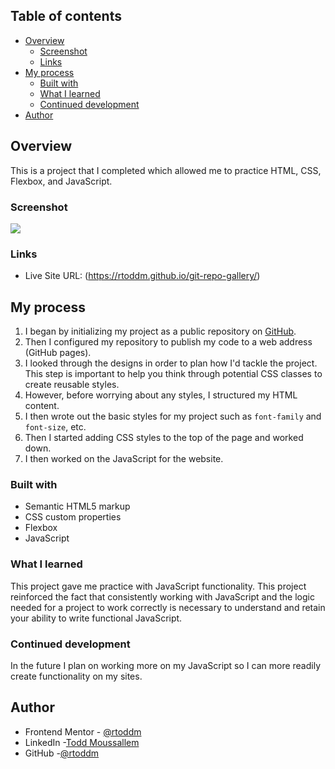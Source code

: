 ## Table of contents

- [Overview](#overview)
  - [Screenshot](#screenshot)
  - [Links](#links)
- [My process](#my-process)
  - [Built with](#built-with)
  - [What I learned](#what-i-learned)
  - [Continued development](#continued-development)
- [Author](#author)

## Overview

This is a project that I completed which allowed me to practice HTML, CSS, Flexbox, and JavaScript.

### Screenshot

![](/images/GitHub_Repo_Gallery_Screenshot.jpg)

### Links

- Live Site URL: (https://rtoddm.github.io/git-repo-gallery/)

## My process

1. I began by initializing my project as a public repository on [GitHub](https://github.com/rtoddm/git-repo-gallery).
2. Then I configured my repository to publish my code to a web address (GitHub pages).
3. I looked through the designs in order to plan how I'd tackle the project. This step is important to help you think through potential CSS classes to create reusable styles.
4. However, before worrying about any styles, I structured my HTML content.
5. I then wrote out the basic styles for my project such as `font-family` and `font-size`, etc.
6. Then I started adding CSS styles to the top of the page and worked down.
7. I then worked on the JavaScript for the website.

### Built with

- Semantic HTML5 markup
- CSS custom properties
- Flexbox
- JavaScript

### What I learned

This project gave me practice with JavaScript functionality. This project reinforced the fact that consistently working with JavaScript and the logic needed for a project to work correctly is necessary to understand and retain your ability to write functional JavaScript.

### Continued development

In the future I plan on working more on my JavaScript so I can more readily create functionality on my sites.

## Author

- Frontend Mentor - [@rtoddm](https://www.frontendmentor.io/profile/rtoddm)
- LinkedIn -[Todd Moussallem](https://www.linkedin.com/in/todd-m-1a7aa8215)
- GitHub -[@rtoddm](https://rtoddm.github.io/git-repo-gallery/)
